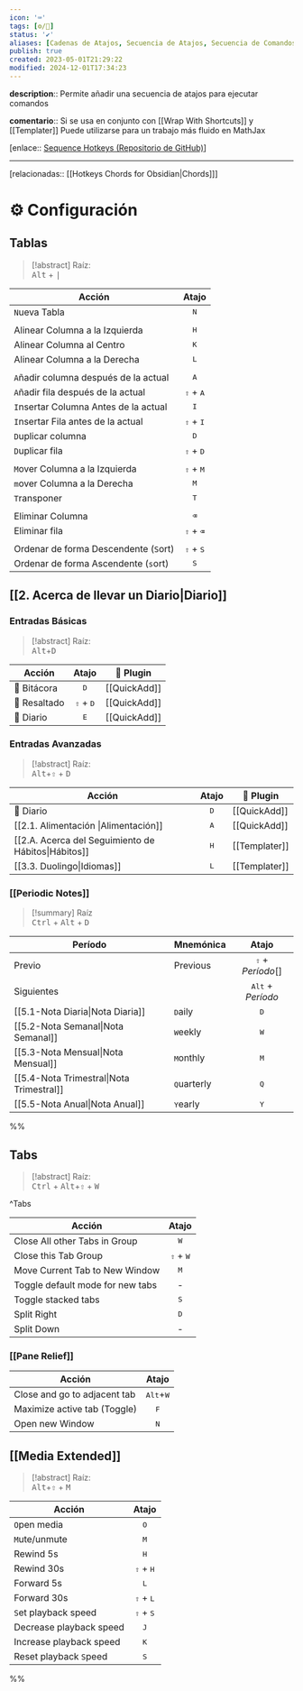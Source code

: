 ```yaml
---
icon: '⌨️'
tags: [⚙️/🔌]
status: '✔️'
aliases: [Cadenas de Atajos, Secuencia de Atajos, Secuencia de Comandos, Sequence Hotkeys]
publish: true
created: 2023-05-01T21:29:22
modified: 2024-12-01T17:34:23
---
```


**description**:: Permite añadir una secuencia de atajos para ejecutar comandos

**comentario**:: Si se usa en conjunto con [[Wrap With Shortcuts]] y [[Templater]] Puede utilizarse para un trabajo más fluido en MathJax

[enlace:: [Sequence Hotkeys (Repositorio de GitHub)](https://github.com/moolmanruan/obsidian-sequence-hotkeys)]

---

[relacionadas:: [[Hotkeys Chords for Obsidian|Chords]]]

# ⚙️ Configuración

## Tablas

> [!abstract] Raíz:  
> <kbd>Alt</kbd> + <kbd>|</kbd>

| Acción                                |            Atajo            |
| ------------------------------------- | :-------------------------: |
| `N`ueva Tabla                         |        <kbd>N</kbd>         |
|                                       |                             |
| Alinear Columna a la Izquierda        |        <kbd>H</kbd>         |
| Alinear Columna al Centro             |        <kbd>K</kbd>         |
| Alinear Columna a la Derecha          |        <kbd>L</kbd>         |
|                                       |                             |
| `A`ñadir columna después de la actual |        <kbd>A</kbd>         |
| `A`ñadir fila después de la actual    | <kbd>⇧</kbd> + <kbd>A</kbd> |
| `I`nsertar Columna Antes de la actual |        <kbd>I</kbd>         |
| `I`nsertar Fila antes de la actual    | <kbd>⇧</kbd> + <kbd>I</kbd> |
| `D`uplicar columna                    |        <kbd>D</kbd>         |
| `D`uplicar fila                       | <kbd>⇧</kbd> + <kbd>D</kbd> |
|                                       |                             |
| `M`over Columna a la Izquierda        | <kbd>⇧</kbd> + <kbd>M</kbd> |
| `m`over Columna a la Derecha          |        <kbd>M</kbd>         |
| `T`ransponer                          |        <kbd>T</kbd>         |
|                                       |                             |
| Eliminar Columna                      |        <kbd>⌫</kbd>         |
| Eliminar fila                         | <kbd>⇧</kbd> + <kbd>⌫</kbd> |
|                                       |                             |
| Ordenar de forma Descendente (`S`ort) | <kbd>⇧</kbd> + <kbd>S</kbd> |
| Ordenar de forma Ascendente  (`s`ort) |        <kbd>S</kbd>         |

## [[2. Acerca de llevar un Diario|Diario]]

### Entradas Básicas

> [!abstract] Raíz:  
> <kbd>Alt</kbd>+<kbd>D</kbd>

| Acción      |            Atajo            | 🔌 Plugin    |
| ----------- |:---------------------------:| ------------ |
| 📒 Bitácora |        <kbd>D</kbd>         | [[QuickAdd]] |
| 🛟 Resaltado | <kbd>⇧</kbd> + <kbd>D</kbd> | [[QuickAdd]] |
| 📒 Diario   |        <kbd>E</kbd>         | [[QuickAdd]] |

### Entradas Avanzadas

> [!abstract] Raíz:  
> <kbd>Alt</kbd>+<kbd>⇧</kbd> + <kbd>D</kbd>

| Acción                                              |    Atajo     | 🔌 Plugin     |
| --------------------------------------------------- |:------------:| ------------- |
| 📒 Diario                                           | <kbd>D</kbd> | [[QuickAdd]]  |
| [[2.1. Alimentación \|Alimentación]]                 | <kbd>A</kbd> | [[QuickAdd]]  |
| [[2.A. Acerca del Seguimiento de Hábitos\|Hábitos]] | <kbd>H</kbd> | [[Templater]] |
| [[3.3. Duolingo\|Idiomas]]                          | <kbd>L</kbd> | [[Templater]] |

### [[Periodic Notes]]

> [!summary] Raíz  
> <kbd>Ctrl</kbd> + <kbd>Alt</kbd> + <kbd>D</kbd>

| Período                                  | Mnemónica            |           Atajo            |
| ---------------------------------------- | -------------------- |:--------------------------:|
| Previo                                   | Previous             |  <kbd>⇧</kbd> + *Período*[]  |
| Siguientes                               |                      | <kbd>Alt</kbd> + *Período* |
| [[5.1-Nota Diaria\|Nota Diaria]]         | <kbd>D</kbd>aily     |        <kbd>D</kbd>        |
| [[5.2-Nota Semanal\|Nota Semanal]]       | <kbd>W</kbd>eekly    |        <kbd>W</kbd>        |
| [[5.3-Nota Mensual\|Nota Mensual]]       | <kbd>M</kbd>onthly   |        <kbd>M</kbd>        |
| [[5.4-Nota Trimestral\|Nota Trimestral]] | <kbd>Q</kbd>uarterly |        <kbd>Q</kbd>        |
| [[5.5-Nota Anual\|Nota Anual]]           | <kbd>Y</kbd>early    |        <kbd>Y</kbd>        |

%%

## Tabs

> [!abstract] Raíz:  
> <kbd>Ctrl</kbd> + <kbd>Alt</kbd>+<kbd>⇧</kbd> + <kbd>W</kbd>

^Tabs

| Acción                           |            Atajo            |
| -------------------------------- |:---------------------------:|
| Close All other Tabs in Group    |        <kbd>W</kbd>         |
| Close this Tab Group             | <kbd>⇧</kbd> + <kbd>W</kbd> |
| Move Current Tab to New Window   |        <kbd>M</kbd>         |
| Toggle default mode for new tabs |              -              |
| Toggle stacked tabs              |        <kbd>S</kbd>         |
| Split Right                      |        <kbd>D</kbd>         |
| Split Down                       |              -              |

### [[Pane Relief]]

| Acción                       |            Atajo            |
| ---------------------------- |:---------------------------:|
| Close and go to adjacent tab | <kbd>Alt</kbd>+<kbd>W</kbd> |
| Maximize active tab (Toggle) |        <kbd>F</kbd>         |
| Open new Window              |        <kbd>N</kbd>         |

## [[Media Extended]]

> [!abstract] Raíz:  
> <kbd>Alt</kbd>+<kbd>⇧</kbd> + <kbd>M</kbd>

| Acción                  |            Atajo            |
| ----------------------- |:---------------------------:|
| `O`pen media            |        <kbd>O</kbd>         |
| `M`ute/unmute           |        <kbd>M</kbd>         |
| Rewind 5s               |        <kbd>H</kbd>         |
| Rewind 30s              | <kbd>⇧</kbd> + <kbd>H</kbd> |
| Forward 5s              |        <kbd>L</kbd>         |
| Forward 30s             | <kbd>⇧</kbd> + <kbd>L</kbd> |
| `S`et playback speed    | <kbd>⇧</kbd> + <kbd>S</kbd> |
| Decrease playback speed |        <kbd>J</kbd>         |
| Increase playback speed |        <kbd>K</kbd>         |
| Reset playback `S`peed  |        <kbd>S</kbd>         |

%%
